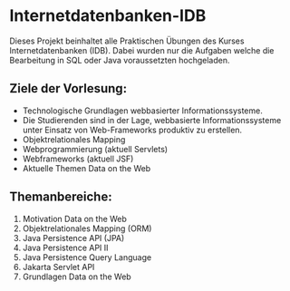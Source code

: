 # Internetdatenbanken-IDB

Dieses Projekt beinhaltet alle Praktischen Übungen des Kurses Internetdatenbanken (IDB). Dabei wurden nur die Aufgaben welche die Bearbeitung in SQL oder Java voraussetzten hochgeladen.

## Ziele der Vorlesung:
- Technologische Grundlagen webbasierter Informationssysteme.
- Die Studierenden sind in der Lage, webbasierte Informationssysteme unter Einsatz von Web-Frameworks produktiv zu erstellen.
- Objektrelationales Mapping
- Webprogrammierung (aktuell Servlets)
- Webframeworks (aktuell JSF)
- Aktuelle Themen Data on the Web

## Themanbereiche:
1. Motivation Data on the Web
2. Objektrelationales Mapping (ORM)
3. Java Persistence API (JPA)
4. Java Persistence API II
5. Java Persistence Query Language
6. Jakarta Servlet API
7. Grundlagen Data on the Web
